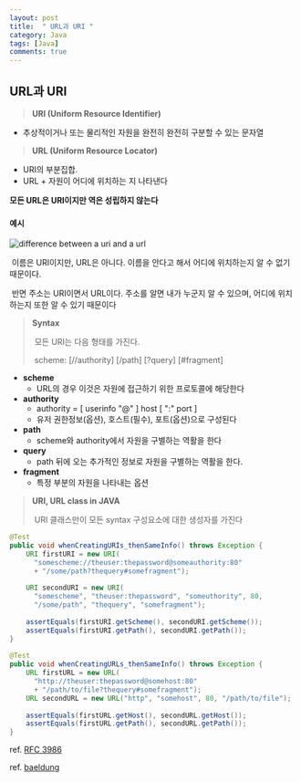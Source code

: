 ```yaml
---
layout: post
title:  " URL과 URI "
category: Java
tags: [Java]
comments: true
---
```




## URL과 URI



>  **URI (Uniform Resource Identifier)**

- 추상적이거나 또는 물리적인 자원을 완전히 완전히 구분할 수 있는 문자열





>  **URL (Uniform Resource Locator)**

- URI의 부분집합. 
- URL + 자원이 어디에 위치하는 지 나타낸다



**모든 URL은 URI이지만 역은 성립하지 않는다**



#### 예시

![difference between a uri and a url](https://res.cloudinary.com/practicaldev/image/fetch/s--lrbx3qNQ--/c_limit%2Cf_auto%2Cfl_progressive%2Cq_auto%2Cw_880/https://thepracticaldev.s3.amazonaws.com/i/j4bka41nypm4do1f3e5b.JPG)



​	이름은 URI이지만, URL은 아니다. 이름을 안다고 해서 어디에 위치하는지 알 수 없기 때문이다.

​	반면 주소는 URI이면서 URL이다. 주소를 알면 내가 누군지 알 수 있으며, 어디에 위치하는지 또한 알 수 있기 때문이다





>  **Syntax**
>
> ​	모든 URI는 다음 형태를 가진다.
>
> ​	scheme: [//authority] [/path] [?query] [#fragment]



- **scheme**
  - URL의 경우 이것은 자원에 접근하기 위한 프로토콜에 해당한다
- **authority**
  - authority   = [ userinfo "@" ] host [ ":" port ]
  - 유저 권한정보(옵션), 호스트(필수), 포트(옵션)으로 구성된다
- **path**
  - scheme와 authority에서 자원을 구별하는 역활을 한다
- **query**
  - path 뒤에 오는 추가적인 정보로 자원을 구별하는 역활을 한다.
- **fragment**
  - 특정 부분의 자원을 나타내는 옵션





> **URI, URL class in JAVA**
>
> ​	URI 클래스만이 모든 syntax 구성요소에 대한 생성자를 가진다



```java
@Test
public void whenCreatingURIs_thenSameInfo() throws Exception {
    URI firstURI = new URI(
      "somescheme://theuser:thepassword@someauthority:80"
      + "/some/path?thequery#somefragment");
     
    URI secondURI = new URI(
      "somescheme", "theuser:thepassword", "someuthority", 80,
      "/some/path", "thequery", "somefragment");
 
    assertEquals(firstURI.getScheme(), secondURI.getScheme());
    assertEquals(firstURI.getPath(), secondURI.getPath());
}
 
@Test
public void whenCreatingURLs_thenSameInfo() throws Exception {
    URL firstURL = new URL(
      "http://theuser:thepassword@somehost:80"
      + "/path/to/file?thequery#somefragment");
    URL secondURL = new URL("http", "somehost", 80, "/path/to/file");
 
    assertEquals(firstURL.getHost(), secondURL.getHost());
    assertEquals(firstURL.getPath(), secondURL.getPath());
}
```





ref. <a href="https://tools.ietf.org/html/rfc3986#section-3.1">RFC 3986</a><br>

ref. <a href="https://www.baeldung.com/java-url-vs-uri">baeldung</a>

